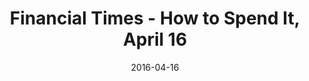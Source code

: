 ---
title: Financial Times - How to Spend It, April 16
date: 2016-04-16
summary_markdown: >
  Assael Abacus Collection featured in How To Spend It. Available at Neiman Marcus, Saks Fifth Avenue, and Select Retailers. ​​
featured_image: /uploads/2016-04-16.jpg
---
